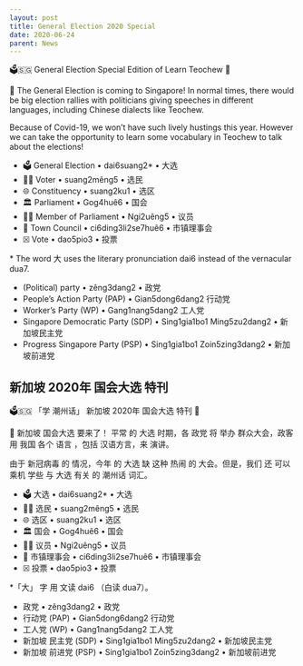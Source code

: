 ```yaml
---
layout: post
title: General Election 2020 Special
date: 2020-06-24
parent: News
---
```


🗳🇸🇬 General Election Special Edition of Learn Teochew 📖

📣 The General Election is coming to Singapore! In normal times, there would be big election rallies with politicians giving speeches in different languages, including Chinese dialects like Teochew.

Because of Covid-19, we won’t have such lively hustings this year. However we can take the opportunity to learn some vocabulary in Teochew to talk about the elections!

 * 🗳 General Election • dai6suang2\* • 大选
 * 🙋‍♂️ Voter • suang2mêng5 • 选民
 * 🌐 Constituency • suang2ku1 • 选区
 * 🏛 Parliament • Gog4huê6 • 国会
 * 👩‍💼 Member of Parliament • Ngi2uêng5 • 议员
 * 🏢 Town Council • ci6ding3li2se7huê6 • 市镇理事会
 * ⮽ Vote • dao5pio3 • 投票

\* The word 大 uses the literary pronunciation dai6 instead of the vernacular dua7.

 * (Political) party • zêng3dang2 • 政党
 * People’s Action Party (PAP) • Gian5dong6dang2 行动党
 * Worker’s Party (WP) • Gang1nang5dang2 工人党
 * Singapore Democratic Party (SDP) • Sing1gia1bo1 Ming5zu2dang2 • 新加坡民主党
 * Progress Singapore Party (PSP) • Sing1gia1bo1 Zoin5zing3dang2 • 新加坡前进党

## 新加坡 2020年 国会大选 特刊

🗳🇸🇬 「学 潮州话」 新加坡 2020年 国会大选 特刊 📖

📣 新加坡 国会大选 要来了！ 平常 的 大选 时期，各 政党 将 举办 群众大会，政客 用 我国 各个 语言 ，包括 汉语方言，来 演讲。

由于 新冠病毒 的 情况，今年 的 大选 缺 这种 热闹 的 大会。但是，我们 还 可以 乘机 学些 与 大选 有关 的 潮州话 词汇。

 * 🗳 大选 • dai6suang2\* • 大选
 * 🙋‍♂️ 选民 • suang2mêng5 • 选民
 * 🌐 选区 • suang2ku1 • 选区
 * 🏛 国会 • Gog4huê6 • 国会
 * 👩‍💼 议员 • Ngi2uêng5 • 议员
 * 🏢 市镇理事会 • ci6ding3li2se7huê6 • 市镇理事会
 * ⮽ 投票 • dao5pio3 • 投票

\*「大」 字 用 文读 dai6 （白读 dua7）。

 * 政党 • zêng3dang2 • 政党
 * 行动党 (PAP) • Gian5dong6dang2 行动党
 * 工人党 (WP) • Gang1nang5dang2 工人党
 * 新加坡 民主党 (SDP) • Sing1gia1bo1 Ming5zu2dang2 • 新加坡民主党
 * 新加坡 前进党 (PSP) • Sing1gia1bo1 Zoin5zing3dang2 • 新加坡前进党
